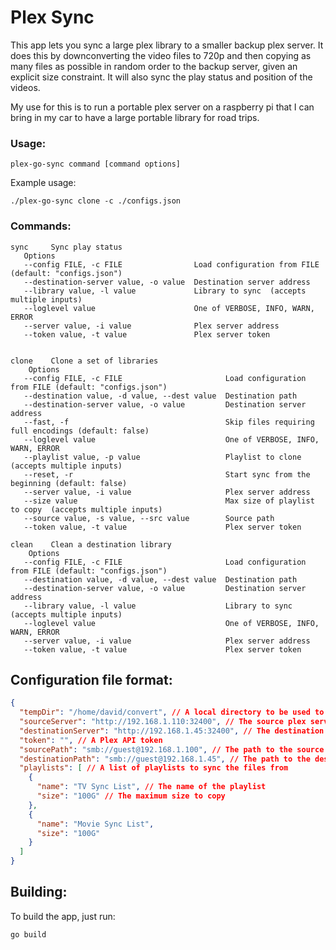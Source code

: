 # Plex Sync
This app lets you sync a large plex library to a smaller backup plex server. 
It does this by downconverting the video files to 720p and then copying as many
files as possible in random order to the backup server, given an explicit size 
constraint. It will also sync the play status and position of the videos.

My use for this is to run a portable plex server on a raspberry pi that I can
bring in my car to have a large portable library for road trips.

### Usage:
```
plex-go-sync command [command options]
```
Example usage:
```
./plex-go-sync clone -c ./configs.json
```

### Commands:
```
sync     Sync play status
   Options
   --config FILE, -c FILE                Load configuration from FILE (default: "configs.json")
   --destination-server value, -o value  Destination server address
   --library value, -l value             Library to sync  (accepts multiple inputs)
   --loglevel value                      One of VERBOSE, INFO, WARN, ERROR
   --server value, -i value              Plex server address
   --token value, -t value               Plex server token

   
clone    Clone a set of libraries
    Options
   --config FILE, -c FILE                       Load configuration from FILE (default: "configs.json")
   --destination value, -d value, --dest value  Destination path
   --destination-server value, -o value         Destination server address
   --fast, -f                                   Skip files requiring full encodings (default: false)
   --loglevel value                             One of VERBOSE, INFO, WARN, ERROR
   --playlist value, -p value                   Playlist to clone  (accepts multiple inputs)
   --reset, -r                                  Start sync from the beginning (default: false)
   --server value, -i value                     Plex server address
   --size value                                 Max size of playlist to copy  (accepts multiple inputs)
   --source value, -s value, --src value        Source path
   --token value, -t value                      Plex server token

clean    Clean a destination library
    Options
   --config FILE, -c FILE                       Load configuration from FILE (default: "configs.json")
   --destination value, -d value, --dest value  Destination path
   --destination-server value, -o value         Destination server address
   --library value, -l value                    Library to sync  (accepts multiple inputs)
   --loglevel value                             One of VERBOSE, INFO, WARN, ERROR
   --server value, -i value                     Plex server address
   --token value, -t value                      Plex server token
```

## Configuration file format:

```json 
{
  "tempDir": "/home/david/convert", // A local directory to be used to store temporary files 
  "sourceServer": "http://192.168.1.110:32400", // The source plex server
  "destinationServer": "http://192.168.1.45:32400", // The destination plex server
  "token": "", // A Plex API token
  "sourcePath": "smb://guest@192.168.1.100", // The path to the source library
  "destinationPath": "smb://guest@192.168.1.45", // The path to the destination library
  "playlists": [ // A list of playlists to sync the files from
    {
      "name": "TV Sync List", // The name of the playlist
      "size": "100G" // The maximum size to copy
    },
    {
      "name": "Movie Sync List",
      "size": "100G"
    }
  ]
}
```

## Building:
To build the app, just run:
```
go build
```
